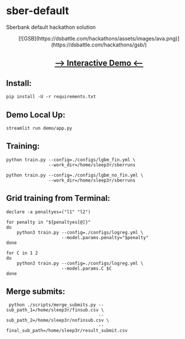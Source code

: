 # sber-default

Sberbank default hackathon solution

<div align="center">
  [![GSB](https://dsbattle.com/hackathons/assets/images/ava.png)](https://dsbattle.com/hackathons/gsb/)

  <a href="https://sber-default-demo.herokuapp.com"><h2>--> Interactive Demo <--</h2></a>
</div>
  
## Install:

```shell
pip install -U -r requirements.txt
```

## Demo Local Up:

```shell
streamlit run demo/app.py
```

## Training:

```shell
python train.py --config=./configs/lgbm_fin.yml \
                --work_dir=/home/sleep3r/sberruns 
                
python train.py --config=./configs/lgbm_no_fin.yml \
                --work_dir=/home/sleep3r/sberruns 
```

## Grid training from Terminal:

```shell
declare -a penaltyes=("l1" "l2") 

for penalty in "${penaltyes[@]}"                                            
do
    python3 train.py --config=./configs/logreg.yml \
                     --model.params.penalty="$penalty"
done
```

```shell
for C in 1 2                                           
do
    python3 train.py --config=./configs/logreg.yml \
                     --model.params.C $C
done
```

## Merge submits:
```shell
 python ./scripts/merge_submits.py --sub_path_1=/home/sleep3r/finsub.csv \
                                   --sub_path_2=/home/sleep3r/nofinsub.csv \
                                   --final_sub_path=/home/sleep3r/result_submit.csv

```
